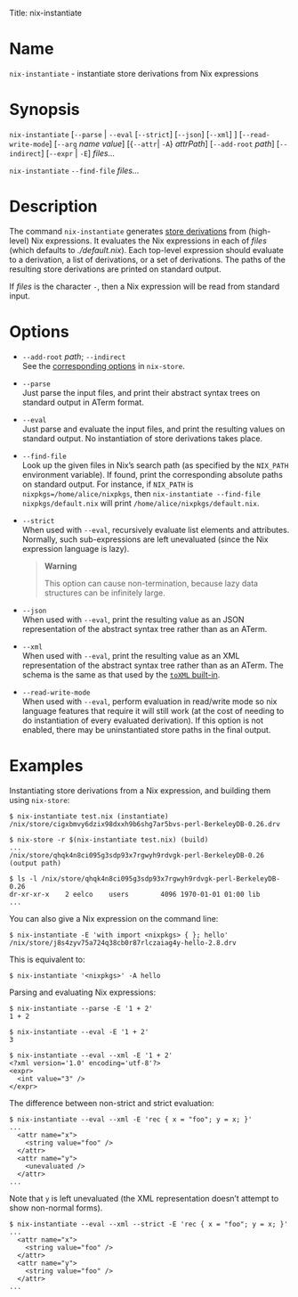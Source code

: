 Title: nix-instantiate

# Name

`nix-instantiate` - instantiate store derivations from Nix expressions

# Synopsis

`nix-instantiate`
  [`--parse` | `--eval` [`--strict`] [`--json`] [`--xml`] ]
  [`--read-write-mode`]
  [`--arg` *name* *value*]
  [{`--attr`| `-A`} *attrPath*]
  [`--add-root` *path*]
  [`--indirect`]
  [`--expr` | `-E`]
  *files…*

`nix-instantiate` `--find-file` *files…*

# Description

The command `nix-instantiate` generates [store
derivations](../glossary.md) from (high-level) Nix expressions. It
evaluates the Nix expressions in each of *files* (which defaults to
*./default.nix*). Each top-level expression should evaluate to a
derivation, a list of derivations, or a set of derivations. The paths
of the resulting store derivations are printed on standard output.

If *files* is the character `-`, then a Nix expression will be read from
standard input.

# Options

  - `--add-root` *path*; `--indirect`  
    See the [corresponding options](nix-store.md) in `nix-store`.

  - `--parse`  
    Just parse the input files, and print their abstract syntax trees on
    standard output in ATerm format.

  - `--eval`  
    Just parse and evaluate the input files, and print the resulting
    values on standard output. No instantiation of store derivations
    takes place.

  - `--find-file`  
    Look up the given files in Nix’s search path (as specified by the
    `NIX_PATH` environment variable). If found, print the corresponding
    absolute paths on standard output. For instance, if `NIX_PATH` is
    `nixpkgs=/home/alice/nixpkgs`, then `nix-instantiate --find-file
    nixpkgs/default.nix` will print `/home/alice/nixpkgs/default.nix`.

  - `--strict`  
    When used with `--eval`, recursively evaluate list elements and
    attributes. Normally, such sub-expressions are left unevaluated
    (since the Nix expression language is lazy).

    > **Warning**
    >
    > This option can cause non-termination, because lazy data
    > structures can be infinitely large.

  - `--json`  
    When used with `--eval`, print the resulting value as an JSON
    representation of the abstract syntax tree rather than as an ATerm.

  - `--xml`  
    When used with `--eval`, print the resulting value as an XML
    representation of the abstract syntax tree rather than as an ATerm.
    The schema is the same as that used by the [`toXML`
    built-in](../expressions/builtins.md).

  - `--read-write-mode`  
    When used with `--eval`, perform evaluation in read/write mode so
    nix language features that require it will still work (at the cost
    of needing to do instantiation of every evaluated derivation). If
    this option is not enabled, there may be uninstantiated store paths
    in the final output.

<!-- end list -->

# Examples

Instantiating store derivations from a Nix expression, and building them
using `nix-store`:

    $ nix-instantiate test.nix (instantiate)
    /nix/store/cigxbmvy6dzix98dxxh9b6shg7ar5bvs-perl-BerkeleyDB-0.26.drv

    $ nix-store -r $(nix-instantiate test.nix) (build)
    ...
    /nix/store/qhqk4n8ci095g3sdp93x7rgwyh9rdvgk-perl-BerkeleyDB-0.26 (output path)

    $ ls -l /nix/store/qhqk4n8ci095g3sdp93x7rgwyh9rdvgk-perl-BerkeleyDB-0.26
    dr-xr-xr-x    2 eelco    users        4096 1970-01-01 01:00 lib
    ...

You can also give a Nix expression on the command line:

    $ nix-instantiate -E 'with import <nixpkgs> { }; hello'
    /nix/store/j8s4zyv75a724q38cb0r87rlczaiag4y-hello-2.8.drv

This is equivalent to:

    $ nix-instantiate '<nixpkgs>' -A hello

Parsing and evaluating Nix expressions:

    $ nix-instantiate --parse -E '1 + 2'
    1 + 2

    $ nix-instantiate --eval -E '1 + 2'
    3

    $ nix-instantiate --eval --xml -E '1 + 2'
    <?xml version='1.0' encoding='utf-8'?>
    <expr>
      <int value="3" />
    </expr>

The difference between non-strict and strict evaluation:

    $ nix-instantiate --eval --xml -E 'rec { x = "foo"; y = x; }'
    ...
      <attr name="x">
        <string value="foo" />
      </attr>
      <attr name="y">
        <unevaluated />
      </attr>
    ...

Note that `y` is left unevaluated (the XML representation doesn’t
attempt to show non-normal forms).

    $ nix-instantiate --eval --xml --strict -E 'rec { x = "foo"; y = x; }'
    ...
      <attr name="x">
        <string value="foo" />
      </attr>
      <attr name="y">
        <string value="foo" />
      </attr>
    ...
